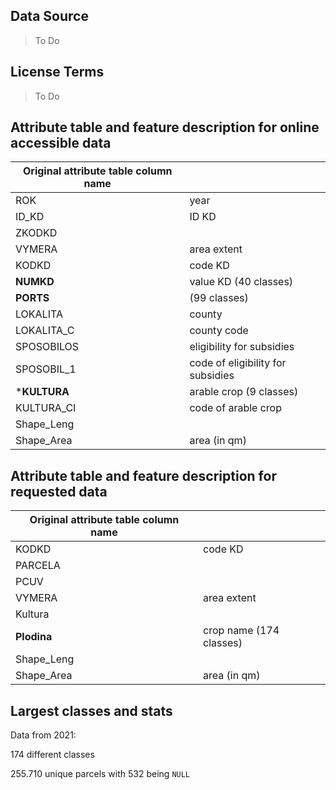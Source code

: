 ## Data Source
> To Do
## License Terms
> To Do

## Attribute table and feature description for online accessible data
| Original attribute table column name |                                       |
| ------------------------------------ |---------------------------------------|
| ROK                                  | year                                  |
| ID_KD                                | ID KD                                 |
| ZKODKD                               |                                       |
| VYMERA                               | area extent                           |
| KODKD                                | code KD                               |
| **NUMKD**                            | value KD (40 classes)                 |
| **PORTS**                            | (99 classes)                          |
| LOKALITA                             | county                                |
| LOKALITA_C                           | county code                           |
| SPOSOBILOS                           | eligibility for subsidies             |
| SPOSOBIL_1                           | code of eligibility for subsidies     |
| ***KULTURA**                         | arable crop (9 classes)               |
| KULTURA_CI                           | code of arable crop                   |
| Shape_Leng                           |                                       |
| Shape_Area                           | area (in qm)                          |

## Attribute table and feature description for requested data
| Original attribute table column name |                                       |
| ------------------------------------ |---------------------------------------|
| KODKD                                | code KD                               |
| PARCELA                              |                                       |
| PCUV                                 |                                       |
| VYMERA                               | area extent                           |
| Kultura                              |                                       |
| **Plodina**                          | crop name (174 classes)               |
| Shape_Leng                           |                                       |
| Shape_Area                           | area (in qm)                          |

## Largest classes and stats
Data from 2021:

174 different classes

255.710 unique parcels with 532 being `NULL` 
